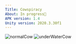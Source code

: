 ```yaml
---
Title: Cowspiracy
About: In progress🐄
APK version: 1.4
Unity version: 2020.3.30f1
---
```

![normalCow](https://user-images.githubusercontent.com/62941129/159130163-0e0eded4-cf5d-40fc-a15e-6c2fe7833cb6.png)
![underWaterCow](https://user-images.githubusercontent.com/62941129/159130180-009bc998-a949-44cd-b7d5-93fa3a432830.png)
